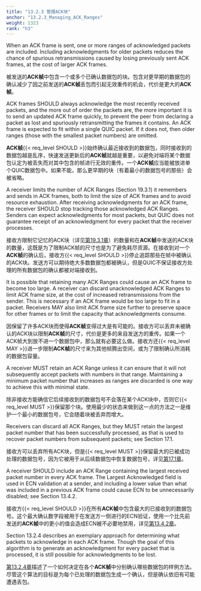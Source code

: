 ```yaml
---
title: "13.2.3 管理ACK块"
anchor: "13.2.3_Managing_ACK_Ranges"
weight: 1323
rank: "h3"
---
```


When an ACK frame is sent, one or more ranges of acknowledged packets are included. Including acknowledgments for older packets reduces the chance of spurious retransmissions caused by losing previously sent ACK frames, at the cost of larger ACK frames.

被发送的**ACK帧**中包含一个或多个已确认数据包的块。包含对更早期的数据包的确认减少了因之前发送的**ACK帧**丢包而引起无效重传的机会，代价是更大的**ACK帧**。

ACK frames SHOULD always acknowledge the most recently received packets, and the more out of order the packets are, the more important it is to send an updated ACK frame quickly, to prevent the peer from declaring a packet as lost and spuriously retransmitting the frames it contains. An ACK frame is expected to fit within a single QUIC packet. If it does not, then older ranges (those with the smallest packet numbers) are omitted.

**ACK帧**{{< req_level SHOULD >}}始终确认最近接收到的数据包，同时接收到的数据包越是乱序，快速发送更新后的**ACK帧**就越是重要，以避免对端将某个数据包认定为被丢失而对其中包含的帧进行无效的重传。一个**ACK帧**应当能被放进单个QUIC数据包中。如果不能，那么更早期的块（有着最小的数据包号的那些）会被省略。

A receiver limits the number of ACK Ranges (Section 19.3.1) it remembers and sends in ACK frames, both to limit the size of ACK frames and to avoid resource exhaustion. After receiving acknowledgments for an ACK frame, the receiver SHOULD stop tracking those acknowledged ACK Ranges. Senders can expect acknowledgments for most packets, but QUIC does not guarantee receipt of an acknowledgment for every packet that the receiver processes.

接收方限制它记忆的ACK块（详见[第19.3.1章]()）的数量和在**ACK帧**中发送的ACK块的数量，这既是为了限制ACK帧的尺寸也是为了避免耗尽资源。在接收到对一个**ACK帧**的确认后，接收方{{< req_level SHOULD >}}停止追踪那些在帧中被确认的ACK块。发送方可以期待绝大多数数据包都被确认，但是QUIC不保证接收方处理的所有数据包的确认都被对端接收到。

It is possible that retaining many ACK Ranges could cause an ACK frame to become too large. A receiver can discard unacknowledged ACK Ranges to limit ACK frame size, at the cost of increased retransmissions from the sender. This is necessary if an ACK frame would be too large to fit in a packet. Receivers MAY also limit ACK frame size further to preserve space for other frames or to limit the capacity that acknowledgments consume.

因保留了许多ACK块而使得**ACK帧**变得过大是有可能的。接收方可以丢弃未被确认的ACK块以限制**ACK帧**的尺寸，代价是更多的来自发送方的重传。如果一个ACK帧大到放不进一个数据包中，那么就有必要这么做。接收方还{{< req_level MAY >}}进一步限制**ACK帧**的尺寸来为其他帧腾出空间，或为了限制确认所消耗的数据包容量。

A receiver MUST retain an ACK Range unless it can ensure that it will not subsequently accept packets with numbers in that range. Maintaining a minimum packet number that increases as ranges are discarded is one way to achieve this with minimal state.

除非接收方能确信它后续接收到的数据包号不会落在某个ACK块中，否则它{{< req_level MUST >}}保留那个块。使用最少的状态来做到这一点的方法之一是维护一个最小的数据包号，它会随着块被丢弃而增大。

Receivers can discard all ACK Ranges, but they MUST retain the largest packet number that has been successfully processed, as that is used to recover packet numbers from subsequent packets; see Section 17.1.

接收方可以丢弃所有ACK块，但是{{< req_level MUST >}}保留最大的已被成功处理的数据包号，因为它被用于从后续数据包中恢复数据包号，详见[第17.1章]()。

A receiver SHOULD include an ACK Range containing the largest received packet number in every ACK frame. The Largest Acknowledged field is used in ECN validation at a sender, and including a lower value than what was included in a previous ACK frame could cause ECN to be unnecessarily disabled; see Section 13.4.2.

接收方{{< req_level SHOULD >}}在所有**ACK帧**中包含最大的已接收到的数据包号。这个最大确认数字段被用于在发送方一侧进行的ECN验证，使用一个比先前发送的**ACK帧**中的更小的值会造成ECN被不必要地禁用，详见[第13.4.2章]()。

Section 13.2.4 describes an exemplary approach for determining what packets to acknowledge in each ACK frame. Though the goal of this algorithm is to generate an acknowledgment for every packet that is processed, it is still possible for acknowledgments to be lost.

[第13.2.4章]()描述了一个如何决定在各个**ACK帧**中分别确认哪些数据包的样例方法。尽管这个算法的目标是为每个已处理的数据包生成一个确认，但是确认依旧有可能遭遇丢包。
